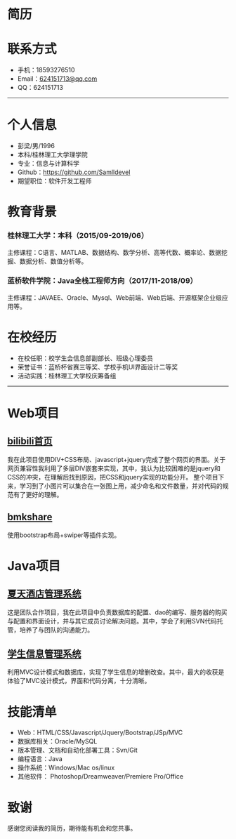 # 简历

# 联系方式

- 手机：18593276510
- Email：624151713@qq.com
- QQ：624151713

---

# 个人信息
 - 彭梁/男/1996
 - 本科/桂林理工大学理学院
 - 专业：信息与计算科学
 - Github：https://github.com/Samlldevel
 - 期望职位：软件开发工程师
 
 # 教育背景
### 桂林理工大学：本科（2015/09-2019/06）
主修课程：C语言、MATLAB、数据结构、数学分析、高等代数、概率论、数据挖掘、数据分析、数值分析等。

### 蓝桥软件学院：Java全栈工程师方向（2017/11-2018/09）
主修课程：JAVAEE、Oracle、Mysql、Web前端、Web后端、开源框架企业级应用等。

# 在校经历
- 在校任职：校学生会信息部副部长、班级心理委员
- 荣誉证书：蓝桥杯省赛三等奖、学校手机UI界面设计二等奖
- 活动实践：桂林理工大学校庆筹备组

---

# Web项目


## [bilibili首页](http://htmlpreview.github.io/?https://github.com/Samlldevel/WebProject/blob/master/bilibili2/index.html)

我在此项目使用DIV+CSS布局、javascript+jquery完成了整个网页的界面。关于网页兼容性我利用了多层DIV嵌套来实现，其中，我认为比较困难的是jquery和CSS的冲突，在理解后找到原因，把CSS和jquery实现的功能分开。
整个项目下来，学习到了小图片可以集合在一张图上用，减少命名和文件数量，并对代码的规范有了更好的理解。


## [bmkshare](http://htmlpreview.github.io/?https://github.com/Samlldevel/WebProject/blob/master/bmkshare/index.html)
使用bootstrap布局+swiper等插件实现。


# Java项目

## [夏天酒店管理系统](https://github.com/Samlldevel/JavaProject/tree/master/jdglxt)

这是团队合作项目，我在此项目中负责数据库的配置、dao的编写、服务器的购买与配置和界面设计，并与其它成员讨论解决问题。其中，学会了利用SVN代码托管，培养了与团队的沟通能力。
 

## [学生信息管理系统](https://github.com/Samlldevel/JavaProject/tree/master/xsxxglxt7_mvc2pl)
利用MVC设计模式和数据库，实现了学生信息的增删改查。其中，最大的收获是体验了MVC设计模式，界面和代码分离，十分清晰。


# 技能清单

- Web：HTML/CSS/Javascript/Jquery/Bootstrap/JSp/MVC
- 数据库相关：Oracle/MySQL
- 版本管理、文档和自动化部署工具：Svn/Git
- 编程语言：Java
- 操作系统：Windows/Mac os/linux
- 其他软件： Photoshop/Dreamweaver/Premiere Pro/Office

# 致谢
感谢您阅读我的简历，期待能有机会和您共事。
